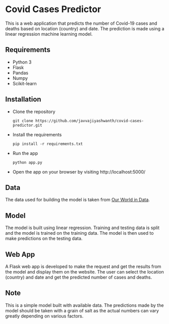 # Covid Cases Predictor
This is a web application that predicts the number of Covid-19 cases and deaths based on location (country) and date. The prediction is made using a linear regression machine learning model.

## Requirements
- Python 3
- Flask
- Pandas
- Numpy
- Scikit-learn

## Installation
- Clone the repository

   ```git clone https://github.com/javvajiyashwanth/covid-cases-predictor.git```
- Install the requirements
  
   ```pip install -r requirements.txt```
- Run the app
  
   ```python app.py```
- Open the app on your browser by visiting http://localhost:5000/

## Data
The data used for building the model is taken from [Our World in Data](https://ourworldindata.org/coronavirus-data).

## Model
The model is built using linear regression. Training and testing data is split and the model is trained on the training data. The model is then used to make predictions on the testing data.

## Web App
A Flask web app is developed to make the request and get the results from the model and display them on the website. The user can select the location (country) and date and get the predicted number of cases and deaths.

## Note
This is a simple model built with available data. The predictions made by the model should be taken with a grain of salt as the actual numbers can vary greatly depending on various factors.